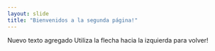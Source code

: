 ```yaml
---
layout: slide
title: "Bienvenidos a la segunda página!"
---
```

Nuevo texto agregado
Utiliza la flecha hacia la izquierda para volver!
